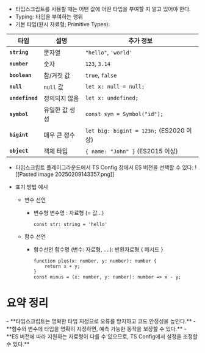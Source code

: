 - 타입스크립트를 사용할 때는 어떤 값에 어떤 타입을 부여할 지 알고 있어야 한다.
- Typing: 타입을 부여하는 행위
- 기본 타입(원시 자료형; Primitive Types):

<table>
  <thead>
    <tr>
      <th>타입</th>
      <th>설명</th>
      <th>추가 정보</th>
    </tr>
  </thead>
  <tbody>
    <tr>
      <td><code><b>string</b></code></td>
      <td>문자열</td>
      <td><code>"hello"</code>, <code>'world'</code></td>
    </tr>
    <tr>
      <td><code><b>number</b></code></td>
      <td>숫자</td>
      <td><code>123</code>, <code>3.14</code></td>
    </tr>
    <tr>
      <td><code><b>boolean</b></code></td>
      <td>참/거짓 값</td>
      <td><code>true</code>, <code>false</code></td>
    </tr>
    <tr>
      <td><code><b>null</b></code></td>
      <td><code>null</code> 값</td>
      <td><code>let x: null = null;</code></td>
    </tr>
    <tr>
      <td><code><b>undefined</b></code></td>
      <td>정의되지 않음</td>
      <td><code>let x: undefined;</code></td>
    </tr>
    <tr>
      <td><code><b>symbol</b></code></td>
      <td>유일한 값 생성</td>
      <td><code>const sym = Symbol("id");</code></td>
    </tr>
    <tr>
      <td><code><b>bigint</b></code></td>
      <td>매우 큰 정수</td>
      <td><code>let big: bigint = 123n;</code> (ES2020 이상)</td>
    </tr>
    <tr>
      <td><code><b>object</b></code></td>
      <td>객체 타입</td>
      <td><code>{ name: "John" }</code> (ES2015 이상)</td>
    </tr>
  </tbody>
</table>

- 타입스크립트 플레이그라운드에서 TS Config 창에서 ES 버전을 선택할 수 있다:
	  ![[Pasted image 20250209143357.png]]

- 표기 방법 예시
	- 변수 선언
		- 변수형 변수명 : 자료형 (= 값...)
			```
			const str: string = 'hello'
			```


	- 함수 선언
		- 함수선언 함수명 (변수: 자료형, ....): 반환자료형 {
				메서드
			}
			```
			function plus(x: number, y: number): number {
				return x + y; 
			}
			const minus = (x: number, y: number): number => x - y;
			```


<h1>요약 정리</h1>
- **타입스크립트는 명확한 타입 지정으로 오류를 방지하고 코드 안정성을 높인다.**
- **함수와 변수에 타입을 명확히 지정하면, 예측 가능한 동작을 보장할 수 있다.**
- **ES 버전에 따라 지원하는 자료형이 다를 수 있으므로, TS Config에서 설정을 조정할 수 있다.**
